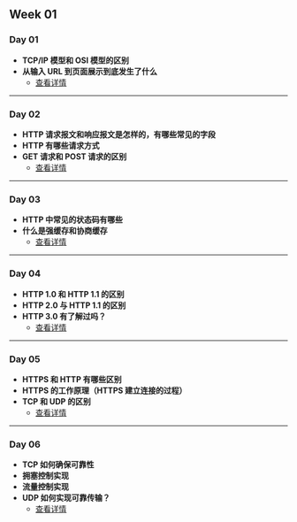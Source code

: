 ## Week 01

### Day 01
- **TCP/IP 模型和 OSI 模型的区别**
- **从输入 URL 到页面展示到底发生了什么**
  - [查看详情](week_01/day_01.md)

---

### Day 02
- **HTTP 请求报文和响应报文是怎样的，有哪些常见的字段**
- **HTTP 有哪些请求方式**
- **GET 请求和 POST 请求的区别**
  - [查看详情](week_01/day_02.md)

---

### Day 03
- **HTTP 中常见的状态码有哪些**
- **什么是强缓存和协商缓存**
  - [查看详情](week_01/day_03.md)

---

### Day 04
- **HTTP 1.0 和 HTTP 1.1 的区别**
- **HTTP 2.0 与 HTTP 1.1 的区别**
- **HTTP 3.0 有了解过吗？**
  - [查看详情](week_01/day_04.md)

---

### Day 05
- **HTTPS 和 HTTP 有哪些区别**
- **HTTPS 的工作原理（HTTPS 建立连接的过程）**
- **TCP 和 UDP 的区别**
  - [查看详情](week_01/day_05.md)

---

### Day 06
- **TCP 如何确保可靠性**
- **拥塞控制实现**
- **流量控制实现**
- **UDP 如何实现可靠传输？**
  - [查看详情](week_01/day_06.md)
